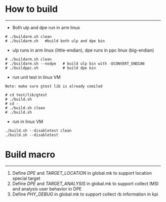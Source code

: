 # How to build
---
- Both ulp and dpe run in arm linux
```
# ./buildarm.sh clean
# ./buildarm.sh   #build both ulp and dpe bin
```

- ulp runs in arm linux (little-endian), dpe runs in ppc linux (big-endian)
```
# ./buildarm.sh clean
# ./buildarm.sh --nodpe   # build ulp bin with -DCONVERT_ENDIAN
# ./buildppc.sh           # build dpe bin
```

- run unit test in linux VM
```
Note: make sure gtest lib is already comiled

# cd test/lib/gtest
# ./build.sh
# cd -
# ./build.sh clean
# ./build.sh
```

- run in linux VM
```
./build.sh --disabletest clean
./build.sh --disabletest
```

# Build macro
---
1. Define *DPE* and *TARGET_LOCATION* in global.mk to support location special target
2. Define *DPE* and *TARGET_ANALYSIS* in global.mk to support collect IMSI and analysis user behavior in DPE
3. Define *PHY_DEBUG* in global.mk to support collect rb information in kpi